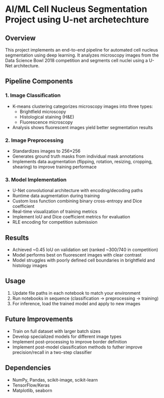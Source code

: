 # AI/ML Cell Nucleus Segmentation Project using U-net archetechture

## Overview
This project implements an end-to-end pipeline for automated cell nucleus segmentation using deep learning. It analyzes microscopy images from the Data Science Bowl 2018 competition and segments cell nuclei using a U-Net architecture.

## Pipeline Components

### 1. Image Classification
- K-means clustering categorizes microscopy images into three types:
  - Brightfield microscopy
  - Histological staining (H&E)
  - Fluorescence microscopy
- Analysis shows fluorescent images yield better segmentation results

### 2. Image Preprocessing
- Standardizes images to 256×256
- Generates ground truth masks from individual mask annotations
- Implements data augmentation (flipping, rotation, resizing, cropping, shearing) to improve training performace

### 3. Model Implementation
- U-Net convolutional architecture with encoding/decoding paths
- Runtime data augmentation during training
- Custom loss function combining binary cross-entropy and Dice coefficient
- Real-time visualization of training metrics
- Implement IoU and Dice coefficient metrics for evaluation
- RLE encoding for competition submission

## Results
- Achieved ~0.45 IoU on validation set (ranked ~300/740 in competition)
- Model performs best on fluorescent images with clear contrast
- Model struggles with poorly defined cell boundaries in brightfield and histology images

## Usage
1. Update file paths in each notebook to match your environment
2. Run notebooks in sequence (classification → preprocessing → training)
3. For inference, load the trained model and apply to new images

## Future Improvements
- Train on full dataset with larger batch sizes
- Develop specialized models for different image types
- Implement post-processing to improve border definition
- Implement post-model classification methods to futher improve precision/recall in a two-step classifier 

## Dependencies
- NumPy, Pandas, scikit-image, scikit-learn
- TensorFlow/Keras
- Matplotlib, seaborn
